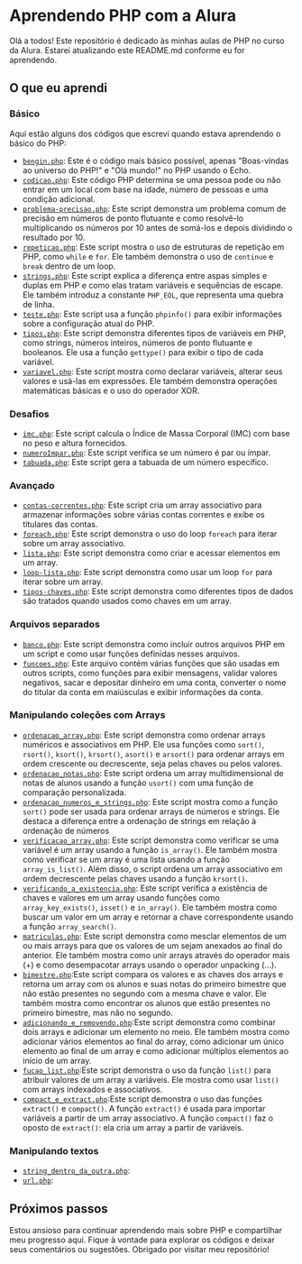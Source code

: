 # Aprendendo PHP com a Alura

Olá a todos! Este repositório é dedicado às minhas aulas de PHP no curso da Alura. Estarei atualizando este README.md conforme eu for aprendendo.

## O que eu aprendi

### Básico

Aqui estão alguns dos códigos que escrevi quando estava aprendendo o básico do PHP:

- [`bengin.php`](https://github.com/ferreis/Alura_Curso_PHP/blob/main/basico/begin.php): Este é o código mais básico possível, apenas "Boas-vindas ao universo do PHP!" e "Olá mundo!" no PHP usando o Echo.
- [`codicao.php`](https://github.com/ferreis/Alura_Curso_PHP/blob/main/basico/codicao.php): Este código PHP determina se uma pessoa pode ou não entrar em um local com base na idade, número de pessoas e uma condição adicional.
- [`problema-precisao.php`](https://github.com/ferreis/Alura_Curso_PHP/blob/main/basico/problema-precisao.php): Este script demonstra um problema comum de precisão em números de ponto flutuante e como resolvê-lo multiplicando os números por 10 antes de somá-los e depois dividindo o resultado por 10.
- [`repeticao.php`](https://github.com/ferreis/Alura_Curso_PHP/blob/main/basico/repeticao.php): Este script mostra o uso de estruturas de repetição em PHP, como `while` e `for`. Ele também demonstra o uso de `continue` e `break` dentro de um loop.
- [`strings.php`](https://github.com/ferreis/Alura_Curso_PHP/blob/main/basico/strings.php): Este script explica a diferença entre aspas simples e duplas em PHP e como elas tratam variáveis e sequências de escape. Ele também introduz a constante `PHP_EOL`, que representa uma quebra de linha.
- [`teste.php`](https://github.com/ferreis/Alura_Curso_PHP/blob/main/basico/teste.php): Este script usa a função `phpinfo()` para exibir informações sobre a configuração atual do PHP.
- [`tipos.php`](https://github.com/ferreis/Alura_Curso_PHP/blob/main/basico/tipos.php): Este script demonstra diferentes tipos de variáveis em PHP, como strings, números inteiros, números de ponto flutuante e booleanos. Ele usa a função `gettype()` para exibir o tipo de cada variável.
- [`variavel.php`](https://github.com/ferreis/Alura_Curso_PHP/blob/main/basico/variavel.php): Este script mostra como declarar variáveis, alterar seus valores e usá-las em expressões. Ele também demonstra operações matemáticas básicas e o uso do operador XOR.

### Desafios

- [`imc.php`](https://github.com/ferreis/Alura_Curso_PHP/blob/main/basico/desafios/imc.php): Este script calcula o Índice de Massa Corporal (IMC) com base no peso e altura fornecidos.
- [`numeroImpar.php`](https://github.com/ferreis/Alura_Curso_PHP/blob/main/basico/desafios/numeroImpar.php): Este script verifica se um número é par ou ímpar.
- [`tabuada.php`](https://github.com/ferreis/Alura_Curso_PHP/blob/main/basico/desafios/tabuada.php): Este script gera a tabuada de um número específico.

### Avançado

- [`contas-correntes.php`](https://github.com/ferreis/Alura_Curso_PHP/blob/main/avancado/contas-correntes.php): Este script cria um array associativo para armazenar informações sobre várias contas correntes e exibe os titulares das contas.
- [`foreach.php`](https://github.com/ferreis/Alura_Curso_PHP/blob/main/avancado/foreach.php): Este script demonstra o uso do loop `foreach` para iterar sobre um array associativo.
- [`lista.php`](https://github.com/ferreis/Alura_Curso_PHP/blob/main/avancado/lista.php): Este script demonstra como criar e acessar elementos em um array.
- [`loop-lista.php`](https://github.com/ferreis/Alura_Curso_PHP/blob/main/avancado/Arquivos-separados/loop-lista.php): Este script demonstra como usar um loop `for` para iterar sobre um array.
- [`tipos-chaves.php`](https://github.com/ferreis/Alura_Curso_PHP/blob/main/avancado/tipos-chaves.php): Este script demonstra como diferentes tipos de dados são tratados quando usados como chaves em um array.

### Arquivos separados

- [`banco.php`](https://github.com/ferreis/Alura_Curso_PHP/blob/main/avancado/Arquivos-separados/banco.php): Este script demonstra como incluir outros arquivos PHP em um script e como usar funções definidas nesses arquivos.
- [`funcoes.php`](https://github.com/ferreis/Alura_Curso_PHP/blob/main/avancado/Arquivos-separados/funcoes.php): Este arquivo contém várias funções que são usadas em outros scripts, como funções para exibir mensagens, validar valores negativos, sacar e depositar dinheiro em uma conta, converter o nome do titular da conta em maiúsculas e exibir informações da conta.

### Manipulando coleções com Arrays

- [`ordenacao_array.php`](https://github.com/ferreis/Alura_Curso_PHP/blob/main/avancado/Manupulacao-colecoes-arrays/ordenacao_array.php): Este script demonstra como ordenar arrays numéricos e associativos em PHP. Ele usa funções como `sort()`, `rsort()`, `ksort()`, `krsort()`, `asort()` e `arsort()` para ordenar arrays em ordem crescente ou decrescente, seja pelas chaves ou pelos valores.
- [`ordenacao_notas.php`](https://github.com/ferreis/Alura_Curso_PHP/blob/main/avancado/Manupulacao-colecoes-arrays/ordenacao_notas.php): Este script ordena um array multidimensional de notas de alunos usando a função `usort()` com uma função de comparação personalizada.
- [`ordenacao_numeros_e_strings.php`](https://github.com/ferreis/Alura_Curso_PHP/blob/main/avancado/Manupulacao-colecoes-arrays/ordenacao_numeros_e_strings.php): Este script mostra como a função `sort()` pode ser usada para ordenar arrays de números e strings. Ele destaca a diferença entre a ordenação de strings em relação à ordenação de números 
- [`verificacao_array.php`](https://github.com/ferreis/Alura_Curso_PHP/blob/main/avancado/Manupulacao-colecoes-arrays/verificacao_array.php): Este script demonstra como verificar se uma variável é um array usando a função `is_array()`. Ele também mostra como verificar se um array é uma lista usando a função `array_is_list()`. Além disso, o script ordena um array associativo em ordem decrescente pelas chaves usando a função `krsort()`.
- [`verificando_a_existencia.php`](https://github.com/ferreis/Alura_Curso_PHP/blob/main/avancado/Manupulacao-colecoes-arrays/verificando_a_existencia.php): Este script verifica a existência de chaves e valores em um array usando funções como `array_key_exists()`, `isset()` e `in_array()`. Ele também mostra como buscar um valor em um array e retornar a chave correspondente usando a função `array_search()`.
- [`matriculas.php`](https://github.com/ferreis/Alura_Curso_PHP/blob/main/avancado/Manupulacao-colecoes-arrays/matriculas.php): Este script demonstra como mesclar elementos de um ou mais arrays para que os valores de um sejam anexados ao final do anterior. Ele também mostra como unir arrays através do operador mais (+) e como desempacotar arrays usando o operador unpacking (...).
- [`bimestre.php`](https://github.com/ferreis/Alura_Curso_PHP/blob/main/avancado/Manupulacao-colecoes-arrays/bimestre.php):Este script compara os valores e as chaves dos arrays e retorna um array com os alunos e suas notas do primeiro bimestre que não estão presentes no segundo com a mesma chave e valor. Ele também mostra como encontrar os alunos que estão presentes no primeiro bimestre, mas não no segundo.
- [`adicionando_e_removendo.php`](https://github.com/ferreis/Alura_Curso_PHP/blob/main/avancado/Manupulacao-colecoes-arrays/adicionando_e_removendo.php):Este script demonstra como combinar dois arrays e adicionar um elemento no meio. Ele também mostra como adicionar vários elementos ao final do array, como adicionar um único elemento ao final de um array e como adicionar múltiplos elementos ao início de um array.
- [`fucao_list.php`](https://github.com/ferreis/Alura_Curso_PHP/blob/main/avancado/Manupulacao-colecoes-arrays/fucao_list.php):Este script demonstra o uso da função `list()` para atribuir valores de um array a variáveis. Ele mostra como usar `list()` com arrays indexados e associativos.
- [`compact_e_extract.php`](https://github.com/ferreis/Alura_Curso_PHP/blob/main/avancado/Manupulacao-colecoes-arrays/compact_e_extract.php):Este script demonstra o uso das funções `extract()` e `compact()`. A função `extract()` é usada para importar variáveis a partir de um array associativo. A função `compact()` faz o oposto de `extract()`: ela cria um array a partir de variáveis.

### Manipulando textos 
- [`string_dentro_da_outra.php`](): 
- [`url.php`]():

## Próximos passos

Estou ansioso para continuar aprendendo mais sobre PHP e compartilhar meu progresso aqui. Fique à vontade para explorar os códigos e deixar seus comentários ou sugestões. Obrigado por visitar meu repositório!
